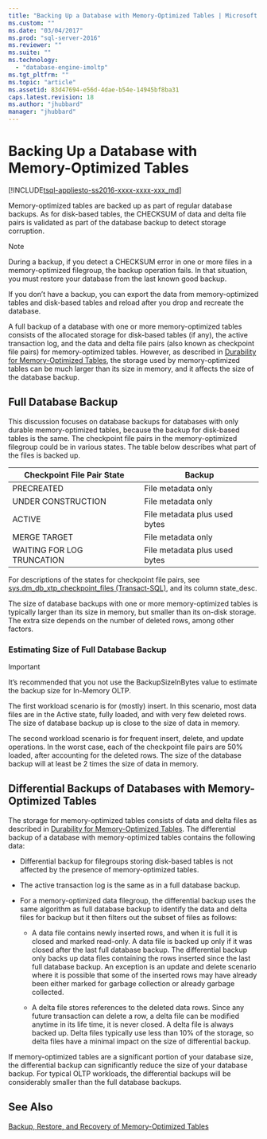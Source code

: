 ```yaml
---
title: "Backing Up a Database with Memory-Optimized Tables | Microsoft Docs"
ms.custom: ""
ms.date: "03/04/2017"
ms.prod: "sql-server-2016"
ms.reviewer: ""
ms.suite: ""
ms.technology: 
  - "database-engine-imoltp"
ms.tgt_pltfrm: ""
ms.topic: "article"
ms.assetid: 83d47694-e56d-4dae-b54e-14945bf8ba31
caps.latest.revision: 18
ms.author: "jhubbard"
manager: "jhubbard"
---
```

# Backing Up a Database with Memory-Optimized Tables
[!INCLUDE[tsql-appliesto-ss2016-xxxx-xxxx-xxx_md](../../database-engine/includes/tsql-appliesto-ss2016-xxxx-xxxx-xxx-md.md)]

  Memory-optimized tables are backed up as part of regular database backups. As for disk-based tables, the CHECKSUM of data and delta file pairs is validated as part of the database backup to detect storage corruption.  
  
> [!NOTE]  
>  During a backup, if you detect a CHECKSUM error in one or more files in a memory-optimized filegroup, the backup operation fails. In that situation, you must restore your database from the last known good backup.  
>   
>  If you don’t have a backup, you can export the data from memory-optimized tables and disk-based tables and reload after you drop and recreate the database.  
  
 A full backup of a database with one or more memory-optimized tables consists of the allocated storage for disk-based tables (if any), the active transaction log, and the data and delta file pairs (also known as checkpoint file pairs) for memory-optimized tables. However, as described in [Durability for Memory-Optimized Tables](../../relational-databases/in-memory-oltp/durability-for-memory-optimized-tables.md), the storage used by memory-optimized tables can be much larger than its size in memory, and it affects the size of the database backup.  
  
## Full Database Backup  
 This discussion focuses on database backups for databases with only durable memory-optimized tables, because the backup for disk-based tables is the same. The checkpoint file pairs in the memory-optimized filegroup could be in various states. The table below describes what part of the files is backed up.  
  
|Checkpoint File Pair State|Backup|  
|--------------------------------|------------|  
|PRECREATED|File metadata only|  
|UNDER CONSTRUCTION|File metadata only|  
|ACTIVE|File metadata plus used bytes|  
|MERGE TARGET|File metadata only|  
|WAITING FOR LOG TRUNCATION|File metadata plus used bytes|  
  
 For descriptions of the states for checkpoint file pairs, see [sys.dm_db_xtp_checkpoint_files &#40;Transact-SQL&#41;](../../relational-databases/reference/system-dynamic-management-views/sys.dm-db-xtp-checkpoint-files-transact-sql.md), and its column state_desc.  
  
 The size of database backups with one or more memory-optimized tables is typically larger than its size in memory, but smaller than its on-disk storage. The extra size depends on the number of deleted rows, among other factors.  
  
### Estimating Size of Full Database Backup  
  
> [!IMPORTANT]  
>  It’s recommended that you not use the BackupSizeInBytes value to estimate the backup size for In-Memory OLTP.  
  
 The first workload scenario is for (mostly) insert. In this scenario, most data files are in the Active state, fully loaded, and with very few deleted rows. The size of database backup up is close to the size of data in memory.  
  
 The second workload scenario is for frequent insert, delete, and update operations. In the worst case, each of the checkpoint file pairs are 50% loaded, after accounting for the deleted rows. The size of the database backup will at least be 2 times the size of data in memory.  
  
## Differential Backups of Databases with Memory-Optimized Tables  
 The storage for memory-optimized tables consists of data and delta files as described in [Durability for Memory-Optimized Tables](../../relational-databases/in-memory-oltp/durability-for-memory-optimized-tables.md). The differential backup of a database with memory-optimized tables contains the following data:  
  
-   Differential backup for filegroups storing disk-based tables is not affected by the presence of memory-optimized tables.  
  
-   The active transaction log is the same as in a full database backup.  
  
-   For a memory-optimized data filegroup, the differential backup uses the same algorithm as full database backup to identify the data and delta files for backup but it then filters out the subset of files as follows:  
  
    -   A data file contains newly inserted rows, and when it is full it is closed and marked read-only. A data file is backed up only if it was closed after the last full database backup. The differential backup only backs up data files containing the rows inserted since the last full database backup. An exception is an update and delete scenario where it is possible that some of the inserted rows may have already been either marked for garbage collection or already garbage collected.  
  
    -   A delta file stores references to the deleted data rows. Since any future transaction can delete a row, a delta file can be modified anytime in its life time, it is never closed. A delta file is always backed up. Delta files typically use less than 10% of the storage, so delta files have a minimal impact on the size of differential backup.  
  
 If memory-optimized tables are a significant portion of your database size, the differential backup can significantly reduce the size of your database backup. For typical OLTP workloads, the differential backups will be considerably smaller than the full database backups.  
  
## See Also  
 [Backup, Restore, and Recovery of Memory-Optimized Tables](http://msdn.microsoft.com/en-US/library/dn624160(SQL.130).aspx)  
  
  